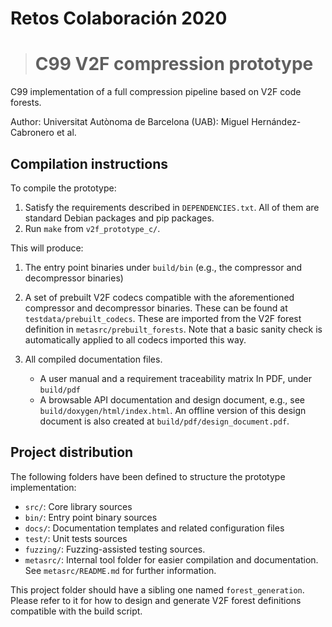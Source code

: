 # Retos Colaboración 2020

> # C99 V2F compression prototype

C99 implementation of a full compression pipeline based on V2F code forests.

Author: Universitat Autònoma de Barcelona (UAB): Miguel Hernández-Cabronero et al.

## Compilation instructions

To compile the prototype:

1. Satisfy the requirements described in `DEPENDENCIES.txt`. All of them are
   standard Debian packages and pip packages.
2. Run `make` from `v2f_prototype_c/`.

This will produce:

1. The entry point binaries under `build/bin` (e.g., the compressor and
   decompressor binaries)

2. A set of prebuilt V2F codecs compatible with the aforementioned compressor
   and decompressor binaries. These can be found at `testdata/prebuilt_codecs`.
   These are imported from the V2F forest definition
   in `metasrc/prebuilt_forests`. Note that a basic sanity check is
   automatically applied to all codecs imported this way.

3. All compiled documentation files.
    - A user manual and a requirement traceability matrix In PDF,
      under `build/pdf`
    - A browsable API documentation and design document, e.g.,
      see `build/doxygen/html/index.html`. An offline version of this design
      document is also created at `build/pdf/design_document.pdf`.

## Project distribution

The following folders have been defined to structure the prototype
implementation:

- `src/`: Core library sources
- `bin/`: Entry point binary sources
- `docs/`: Documentation templates and related configuration files
- `test/`: Unit tests sources
- `fuzzing/`: Fuzzing-assisted testing sources.
- `metasrc/`: Internal tool folder for easier compilation and documentation.
  See `metasrc/README.md` for further information.

This project folder should have a sibling one named `forest_generation`. Please
refer to it for how to design and generate V2F forest definitions compatible
with the build script.
